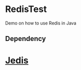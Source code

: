 # RedisTest
Demo on how to use Redis in Java

## Dependency
# [Jedis](http://mvnrepository.com/artifact/redis.clients/jedis/2.9.0)
